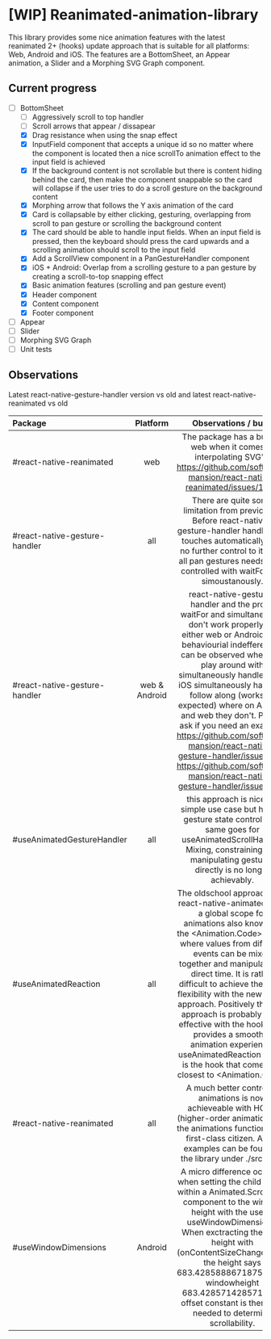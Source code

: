 # [WIP] Reanimated-animation-library
This library provides some nice animation features with the latest reanimated 2+ (hooks) update approach that is suitable for all platforms: Web, Android and iOS. The features are a BottomSheet, an Appear animation, a Slider and a Morphing SVG Graph component.

## Current progress
- [ ] BottomSheet
  - [ ] Aggressively scroll to top handler
  - [ ] Scroll arrows that appear / dissapear
  - [x] Drag resistance when using the snap effect
  - [x] InputField component that accepts a unique id so no matter where the component is located then a nice scrollTo animation effect to the input field is achieved
  - [x] If the background content is not scrollable but there is content hiding behind the card, then make the component snappable so the card will collapse if the user tries to do a scroll gesture on the background content
  - [x] Morphing arrow that follows the Y axis animation of the card
  - [x] Card is collapsable by either clicking, gesturing, overlapping from scroll to pan gesture or scrolling the background content
  - [x] The card should be able to handle input fields. When an input field is pressed, then the keyboard should press the card upwards and a scrolling animation should scroll to the input field
  - [x] Add a ScrollView component in a PanGestureHandler component
  - [x] iOS + Android: Overlap from a scrolling gesture to a pan gesture by creating a scroll-to-top snapping effect
  - [x] Basic animation features (scrolling and pan gesture event)
  - [x] Header component
  - [x] Content component
  - [x] Footer component
- [ ] Appear
- [ ] Slider
- [ ] Morphing SVG Graph
- [ ] Unit tests

## Observations
Latest react-native-gesture-handler version vs old and latest react-native-reanimated vs old

| Package | Platform | Observations / bugs |
| :--- | :---: | :---: |
| #react-native-reanimated | web | The package has a bug on web when it comes to interpolating SVG's. https://github.com/software-mansion/react-native-reanimated/issues/1951 |
| #react-native-gesture-handler | all | There are quite some limitation from previously. Before react-native-gesture-handler handled the touches automatically with no further control to it. Now all pan gestures needs to be controlled with waitFor and simoustanously.
| #react-native-gesture-handler | web & Android |  react-native-gesture-handler and the props waitFor and simultaneously don't work properly for either web or Android. The behaviourial indefferences can be observed when you play around with simultaneously handlers. On iOS simultaneously handlers follow along (works as expected) where on Android and web they don't. Please ask if you need an example. https://github.com/software-mansion/react-native-gesture-handler/issues/420 https://github.com/software-mansion/react-native-gesture-handler/issues/927 |
| #useAnimatedGestureHandler | all | this approach is nice for simple use case but has no gesture state control. The same goes for useAnimatedScrollHander. Mixing, constraining and manipulating gestures directly is no longer achievably.
| #useAnimatedReaction | all | The oldschool approach with react-native-animated have a global scope for animations also known as the <Animation.Code> scope where values from different events can be mixed together and manipulated in direct time. It is rather difficult to achieve the same flexibility with the new hooks approach. Positively the new approach is probably more effective with the hooks and provides a smoother animation experience. useAnimatedReaction scope is the hook that comes the closest to <Animation.Code>
| #react-native-reanimated | all | A much better control of animations is now achieveable with HOA's (higher-order animations) as the animations functions as a first-class citizen. A few examples can be found in the library under ./src/hoas |
| #useWindowDimensions | Android | A micro difference occours when setting the child height within a Animated.ScrollView component to the window height with the use of useWindowDimensions. When exctracting the child height with (onContentSizeChange) then the height says 683.4285888671875 vs the windowheight 683.4285714285714. An offset constant is therefore needed to determine scrollability.

